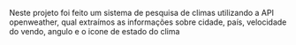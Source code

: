 Neste projeto foi feito um sistema de pesquisa de climas utilizando a API openweather, qual extraímos as informações sobre cidade, país, velocidade do vendo, angulo e o icone de estado do clima
